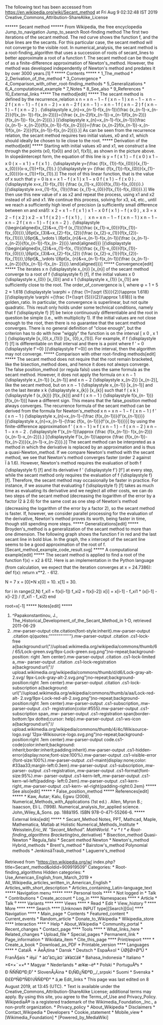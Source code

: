 The following text has been accessed from https://en.wikipedia.org/wiki/Secant_method at Fri Aug 9 02:32:48 IST 2019
Creative_Commons_Attribution-ShareAlike_License





















****** Secant method ******
From Wikipedia, the free encyclopedia
Jump_to_navigation Jump_to_search
Root-finding method
The first two iterations of the secant method. The red curve shows the function
f, and the blue lines are the secants. For this particular case, the secant
method will not converge to the visible root.
In numerical_analysis, the secant method is a root-finding_algorithm that uses
a succession of roots of secant_lines to better approximate a root of a
function f. The secant method can be thought of as a finite-difference
approximation of Newton's_method. However, the method was developed
independently of Newton's method and predates it by over 3000 years.[1]
⁰
***** Contents *****
    * 1_The_method
    * 2_Derivation_of_the_method
    * 3_Convergence
    * 4_Comparison_with_other_root-finding_methods
    * 5_Generalizations
    * 6_A_computational_example
    * 7_Notes
    * 8_See_also
    * 9_References
    * 10_External_links
***** The method[edit] *****
The secant method is defined by the recurrence_relation
          x  n   =  x  n &#x2212; 1   &#x2212; f (  x  n &#x2212; 1   )     x
      n &#x2212; 1   &#x2212;  x  n &#x2212; 2     f (  x  n &#x2212; 1   )
      &#x2212; f (  x  n &#x2212; 2   )    =     x  n &#x2212; 2   f (  x  n
      &#x2212; 1   ) &#x2212;  x  n &#x2212; 1   f (  x  n &#x2212; 2   )   f
      (  x  n &#x2212; 1   ) &#x2212; f (  x  n &#x2212; 2   )    .
      {\displaystyle x_{n}=x_{n-1}-f(x_{n-1}){\frac {x_{n-1}-x_{n-2}}{f(x_{n-
      1})-f(x_{n-2})}}={\frac {x_{n-2}f(x_{n-1})-x_{n-1}f(x_{n-2})}{f(x_{n-1})-
      f(x_{n-2})}}.}  [{\displaystyle x_{n}=x_{n-1}-f(x_{n-1}){\frac {x_{n-1}-
      x_{n-2}}{f(x_{n-1})-f(x_{n-2})}}={\frac {x_{n-2}f(x_{n-1})-x_{n-1}f(x_{n-
      2})}{f(x_{n-1})-f(x_{n-2})}}.}]
As can be seen from the recurrence relation, the secant method requires two
initial values, x0 and x1, which should ideally be chosen to lie close to the
root.
***** Derivation of the method[edit] *****
Starting with initial values x0 and x1, we construct a line through the points
(x0, f(x0)) and (x1, f(x1)), as shown in the picture above. In
slopeâintercept form, the equation of this line is
         y =    f (  x  1   ) &#x2212; f (  x  0   )    x  1   &#x2212;  x  0
      ( x &#x2212;  x  1   ) + f (  x  1   ) .   {\displaystyle y={\frac {f(x_
      {1})-f(x_{0})}{x_{1}-x_{0}}}(x-x_{1})+f(x_{1}).}  [{\displaystyle y=
      {\frac {f(x_{1})-f(x_{0})}{x_{1}-x_{0}}}(x-x_{1})+f(x_{1}).}]
The root of this linear function, that is the value of x such that y = 0 is
         x =  x  1   &#x2212; f (  x  1   )     x  1   &#x2212;  x  0     f
      (  x  1   ) &#x2212; f (  x  0   )    .   {\displaystyle x=x_{1}-f(x_{1})
      {\frac {x_{1}-x_{0}}{f(x_{1})-f(x_{0})}}.}  [{\displaystyle x=x_{1}-f(x_
      {1}){\frac {x_{1}-x_{0}}{f(x_{1})-f(x_{0})}}.}]
We then use this new value of x as x2 and repeat the process, using x1 and x2
instead of x0 and x1. We continue this process, solving for x3, x4, etc., until
we reach a sufficiently high level of precision (a sufficiently small
difference between xn and xnâ1):
              x  2      =  x  1   &#x2212; f (  x  1   )     x  1   &#x2212;  x
      0     f (  x  1   ) &#x2212; f (  x  0   )    ,      x  3      =  x  2
      &#x2212; f (  x  2   )     x  2   &#x2212;  x  1     f (  x  2   )
      &#x2212; f (  x  1   )    ,          &#x22EE;      x  n      =  x  n
      &#x2212; 1   &#x2212; f (  x  n &#x2212; 1   )     x  n &#x2212; 1
      &#x2212;  x  n &#x2212; 2     f (  x  n &#x2212; 1   ) &#x2212; f (  x  n
      &#x2212; 2   )    .       {\displaystyle {\begin{aligned}x_{2}&=x_{1}-f
      (x_{1}){\frac {x_{1}-x_{0}}{f(x_{1})-f(x_{0})}},\\[6pt]x_{3}&=x_{2}-f(x_
      {2}){\frac {x_{2}-x_{1}}{f(x_{2})-f(x_{1})}},\\[6pt]&\,\,\,\vdots \\
      [6pt]x_{n}&=x_{n-1}-f(x_{n-1}){\frac {x_{n-1}-x_{n-2}}{f(x_{n-1})-f(x_{n-
      2})}}.\end{aligned}}}  [{\displaystyle {\begin{aligned}x_{2}&=x_{1}-f(x_
      {1}){\frac {x_{1}-x_{0}}{f(x_{1})-f(x_{0})}},\\[6pt]x_{3}&=x_{2}-f(x_{2})
      {\frac {x_{2}-x_{1}}{f(x_{2})-f(x_{1})}},\\[6pt]&\,\,\,\vdots \\[6pt]x_
      {n}&=x_{n-1}-f(x_{n-1}){\frac {x_{n-1}-x_{n-2}}{f(x_{n-1})-f(x_{n-
      2})}}.\end{aligned}}}]
***** Convergence[edit] *****
The iterates      x  n     {\displaystyle x_{n}}  [x_{n}] of the secant method
converge to a root of     f   {\displaystyle f}  [f], if the initial values
x  0     {\displaystyle x_{0}}  [x_{0}] and      x  1     {\displaystyle x_{1}}
[x_{1}] are sufficiently close to the root. The order_of_convergence is Ï,
where
         &#x03C6; =    1 +   5    2   &#x2248; 1.618   {\displaystyle \varphi =
      {\frac {1+{\sqrt {5}}}{2}}\approx 1.618}  [{\displaystyle \varphi ={\frac
      {1+{\sqrt {5}}}{2}}\approx 1.618}]
is the golden_ratio. In particular, the convergence is superlinear, but not
quite quadratic.
This result only holds under some technical conditions, namely that     f
{\displaystyle f}  [f] be twice continuously differentiable and the root in
question be simple (i.e., with multiplicity 1).
If the initial values are not close enough to the root, then there is no
guarantee that the secant method converges. There is no general definition of
"close enough", but the criterion has to do with how "wiggly" the function is
on the interval     [  x  0   ,  x  1   ]   {\displaystyle [x_{0},x_{1}]}  [[x_
{0},x_{1}]]. For example, if     f   {\displaystyle f}  [f] is differentiable
on that interval and there is a point where      f &#x2032;  = 0
{\displaystyle f'=0}  [{\displaystyle f'=0}] on the interval, then the
algorithm may not converge.
***** Comparison with other root-finding methods[edit] *****
The secant method does not require that the root remain bracketed, like the
bisection_method does, and hence it does not always converge. The false
position_method (or regula falsi) uses the same formula as the secant method.
However, it does not apply the formula on      x  n &#x2212; 1
{\displaystyle x_{n-1}}  [x_{n-1}] and      x  n &#x2212; 2     {\displaystyle
x_{n-2}}  [x_{n-2}], like the secant method, but on      x  n &#x2212; 1
{\displaystyle x_{n-1}}  [x_{n-1}] and on the last iterate      x  k
{\displaystyle x_{k}}  [x_{k}] such that     f (  x  k   )   {\displaystyle f
(x_{k})}  [f(x_{k})] and     f (  x  n &#x2212; 1   )   {\displaystyle f(x_{n-
1})}  [f(x_{n-1})] have a different sign. This means that the false_position
method always converges.
The recurrence formula of the secant method can be derived from the formula for
Newton's_method
          x  n   =  x  n &#x2212; 1   &#x2212;    f (  x  n &#x2212; 1   )    f
      &#x2032;  (  x  n &#x2212; 1   )      {\displaystyle x_{n}=x_{n-1}-{\frac
      {f(x_{n-1})}{f'(x_{n-1})}}}  [{\displaystyle x_{n}=x_{n-1}-{\frac {f(x_
      {n-1})}{f'(x_{n-1})}}}]
by using the finite-difference approximation
          f &#x2032;  (  x  n &#x2212; 1   ) &#x2248;    f (  x  n &#x2212; 1
      ) &#x2212; f (  x  n &#x2212; 2   )    x  n &#x2212; 1   &#x2212;  x  n
      &#x2212; 2      .   {\displaystyle f'(x_{n-1})\approx {\frac {f(x_{n-1})-
      f(x_{n-2})}{x_{n-1}-x_{n-2}}}.}  [{\displaystyle f'(x_{n-1})\approx
      {\frac {f(x_{n-1})-f(x_{n-2})}{x_{n-1}-x_{n-2}}}.}]
The secant method can be interpreted as a method in which the derivative is
replaced by an approximation and is thus a quasi-Newton_method.
If we compare Newton's method with the secant method, we see that Newton's
method converges faster (order 2 against Ï â 1.6). However, Newton's method
requires the evaluation of both     f   {\displaystyle f}  [f] and its
derivative      f &#x2032;    {\displaystyle f'}  [f'] at every step, while the
secant method only requires the evaluation of     f   {\displaystyle f}  [f].
Therefore, the secant method may occasionally be faster in practice. For
instance, if we assume that evaluating     f   {\displaystyle f}  [f] takes as
much time as evaluating its derivative and we neglect all other costs, we can
do two steps of the secant method (decreasing the logarithm of the error by a
factor Ï2 â 2.6) for the same cost as one step of Newton's method
(decreasing the logarithm of the error by a factor 2), so the secant method is
faster. If, however, we consider parallel processing for the evaluation of the
derivative, Newton's method proves its worth, being faster in time, though
still spending more steps.
***** Generalizations[edit] *****
Broyden's_method is a generalization of the secant method to more than one
dimension.
The following graph shows the function f in red and the last secant line in
bold blue. In the graph, the x intercept of the secant line seems to be a good
approximation of the root of f.
[Secant_method_example_code_result.svg]
***** A computational example[edit] *****
The secant method is applied to find a root of the function f(x) = x2 â 612.
Here is an implementation in the Python language (from calculation, we expect
that the iteration converges at x = 24.7386):
def f(x):
    return x**2. - 612.

N = 7
x = [0]*N
x[0] = 10.
x[1] = 30.

for i in range(2,N)
    f_xi1 = f(x[i-1])
    f_xi2 = f(x[i-2])
    x[i] = x[i-1] - f_xi1 * (x[i-1] - x[i-2]) / (f_xi1 - f_xi2)
end

root=x[-1]
***** Notes[edit] *****
   1. ^Papakonstantinou, J., The_Historical_Development_of_the_Secant_Method_in
      1-D, retrieved 2011-06-29
   2. .mw-parser-output cite.citation{font-style:inherit}.mw-parser-output
      .citation q{quotes:"\"""\"""'""'"}.mw-parser-output .citation .cs1-lock-
      free a{background:url("//upload.wikimedia.org/wikipedia/commons/thumb/6/
      65/Lock-green.svg/9px-Lock-green.svg.png")no-repeat;background-position:
      right .1em center}.mw-parser-output .citation .cs1-lock-limited a,.mw-
      parser-output .citation .cs1-lock-registration a{background:url("//
      upload.wikimedia.org/wikipedia/commons/thumb/d/d6/Lock-gray-alt-2.svg/
      9px-Lock-gray-alt-2.svg.png")no-repeat;background-position:right .1em
      center}.mw-parser-output .citation .cs1-lock-subscription a{background:
      url("//upload.wikimedia.org/wikipedia/commons/thumb/a/aa/Lock-red-alt-
      2.svg/9px-Lock-red-alt-2.svg.png")no-repeat;background-position:right
      .1em center}.mw-parser-output .cs1-subscription,.mw-parser-output .cs1-
      registration{color:#555}.mw-parser-output .cs1-subscription span,.mw-
      parser-output .cs1-registration span{border-bottom:1px dotted;cursor:
      help}.mw-parser-output .cs1-ws-icon a{background:url("//
      upload.wikimedia.org/wikipedia/commons/thumb/4/4c/Wikisource-logo.svg/
      12px-Wikisource-logo.svg.png")no-repeat;background-position:right .1em
      center}.mw-parser-output code.cs1-code{color:inherit;background:
      inherit;border:inherit;padding:inherit}.mw-parser-output .cs1-hidden-
      error{display:none;font-size:100%}.mw-parser-output .cs1-visible-error
      {font-size:100%}.mw-parser-output .cs1-maint{display:none;color:
      #33aa33;margin-left:0.3em}.mw-parser-output .cs1-subscription,.mw-parser-
      output .cs1-registration,.mw-parser-output .cs1-format{font-size:95%}.mw-
      parser-output .cs1-kern-left,.mw-parser-output .cs1-kern-wl-left{padding-
      left:0.2em}.mw-parser-output .cs1-kern-right,.mw-parser-output .cs1-kern-
      wl-right{padding-right:0.2em}
***** See also[edit] *****
    * False_position_method
***** References[edit] *****
    * Kaw, Autar; Kalu, Egwu (2008), Numerical_Methods_with_Applications (1st
      ed.)
.
Allen, Myron B.; Isaacson, Eli L. (1998). Numerical_analysis_for_applied
science. John_Wiley_&_Sons. pp. 188â195. ISBN 978-0-471-55266-6.
***** External links[edit] *****
    * Secant_Method Notes, PPT, Mathcad, Maple, Mathematica, Matlab at Holistic
      Numerical_Methods_Institute
    * Weisstein,_Eric_W. "Secant_Method". MathWorld.
    * v
    * t
    * e
Root-finding_algorithms
Bracketing_(no_derivative)     * Bisection_method
Quasi-Newton                   * Regula_falsi
                               * Secant method
Newton                         * Newton's_method
Hybrid_methods                 * Brent's_method
                               * Bairstow's_method
Polynomial methods             * JenkinsâTraub_method
                               * Laguerre's_method

Retrieved from "https://en.wikipedia.org/w/
index.php?title=Secant_method&oldid=909919509"
Categories:
    * Root-finding_algorithms
Hidden categories:
    * Use_American_English_from_March_2019
    * All_Wikipedia_articles_written_in_American_English
    * Articles_with_short_description
    * Articles_containing_Latin-language_text
***** Navigation menu *****
**** Personal tools ****
    * Not logged in
    * Talk
    * Contributions
    * Create_account
    * Log_in
**** Namespaces ****
    * Article
    * Talk
⁰
**** Variants ****
**** Views ****
    * Read
    * Edit
    * View_history
⁰
**** More ****
**** Search ****
[Unknown INPUT type][Search][Go]
**** Navigation ****
    * Main_page
    * Contents
    * Featured_content
    * Current_events
    * Random_article
    * Donate_to_Wikipedia
    * Wikipedia_store
**** Interaction ****
    * Help
    * About_Wikipedia
    * Community_portal
    * Recent_changes
    * Contact_page
**** Tools ****
    * What_links_here
    * Related_changes
    * Upload_file
    * Special_pages
    * Permanent_link
    * Page_information
    * Wikidata_item
    * Cite_this_page
**** Print/export ****
    * Create_a_book
    * Download_as_PDF
    * Printable_version
**** Languages ****
    * CatalÃ 
    * ÄeÅ¡tina
    * Dansk
    * Deutsch
    * EspaÃ±ol
    * ÙØ§Ø±Ø³Û
    * FranÃ§ais
    * íêµ­ì´
    * à¤¹à¤¿à¤¨à¥à¤¦à¥
    * Bahasa_Indonesia
    * Italiano
    * ×¢××¨××ª
    * Magyar
    * Nederlands
    * æ¥æ¬èª
    * Polski
    * PortuguÃªs
    * Ð ÑÑÑÐºÐ¸Ð¹
    * SlovenÅ¡Äina
    * Ð¡ÑÐ¿ÑÐºÐ¸_/_srpski
    * Suomi
    * Svenska
    * Ð£ÐºÑÐ°ÑÐ½ÑÑÐºÐ°
    * ä¸­æ
Edit_links
    * This page was last edited on 8 August 2019, at 13:45 (UTC).
    * Text is available under the Creative_Commons_Attribution-ShareAlike
      License; additional terms may apply. By using this site, you agree to the
      Terms_of_Use and Privacy_Policy. WikipediaÂ® is a registered trademark of
      the Wikimedia_Foundation,_Inc., a non-profit organization.
    * Privacy_policy
    * About_Wikipedia
    * Disclaimers
    * Contact_Wikipedia
    * Developers
    * Cookie_statement
    * Mobile_view
    * [Wikimedia_Foundation]
    * [Powered_by_MediaWiki]
